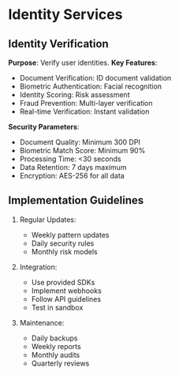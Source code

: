 # Identity Services

## Identity Verification
**Purpose**: Verify user identities.
**Key Features**:
- Document Verification: ID document validation
- Biometric Authentication: Facial recognition
- Identity Scoring: Risk assessment
- Fraud Prevention: Multi-layer verification
- Real-time Verification: Instant validation

**Security Parameters**:
- Document Quality: Minimum 300 DPI
- Biometric Match Score: Minimum 90%
- Processing Time: <30 seconds
- Data Retention: 7 days maximum
- Encryption: AES-256 for all data

## Implementation Guidelines
1. Regular Updates:
   - Weekly pattern updates
   - Daily security rules
   - Monthly risk models

2. Integration:
   - Use provided SDKs
   - Implement webhooks
   - Follow API guidelines
   - Test in sandbox

3. Maintenance:
   - Daily backups
   - Weekly reports
   - Monthly audits
   - Quarterly reviews